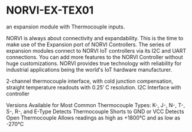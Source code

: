 # NORVI-EX-TEX01
an expansion module with Thermocouple inputs.

NORVI is always about connectivity and expandability. This is the time to make use of the Expansion port of NORVI Controllers. 
The series of expansion modules connect to NORVI IoT controllers via its I2C and UART connections. 
You can add more features to the NORVI Controller without huge customizations. 
NORVI provides true technology with reliability for industrial applications being the world's IoT hardware manufacturer.

2-channel thermocouple interface, with cold junction compensation, straight temperature readouts with 0.25′ C resolution.
I2C  Interface with controller 

Versions Available for Most Common Thermocouple Types: K-, J-, N-, T-, S-, R-, and E-Type
Detects Thermocouple Shorts to GND or VCC
Detects Open Thermocouple
Allows readings as high as +1800°C and as low as -270°C
